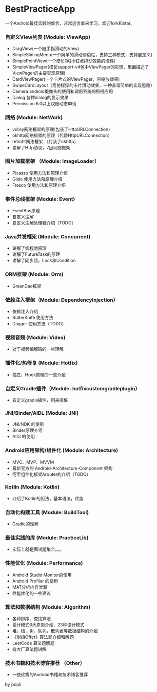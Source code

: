 # BestPracticeApp
一个Android最佳实践的集合，非常适合拿来学习，欢迎fork和star。

### 自定义View列表 (Module: ViewApp)
* DragView(一个随手指滑动的View)
* SimpleSlidingMenu(一个简单的滑动侧边栏，支持三种模式，支持自定义)
* SimplePointView(一个模仿QQ小红点拖动效果的控件)
* SimpleViewPager(模仿support-v4包中ViewPager的实现，里面描述了ViewPager的主要实现原理)
* CardViewPager(一个卡片式的ViewPager，带缩放效果)
* SwipeCardLayout（高仿探探的卡片滑动效果，一种非常简单的实现思路）
* Camera android摄像头的使用和调用系统的照相应用
* Dialog 各种dialog的显示效果
* Permission 6.0以上权限动态申请

### 网络 (Module: NetWork)
* volley网络框架的原理(包装了HttpURLConnection)
* okhttp网络框架的原理（代替HttpURLConnection）
* retrofit网络框架 （封装了okhttp）
* 讲解了Http协议，7层网络框架

### 图片加载框架 （Module: ImageLoader）
* Picasso 使用方法和原理介绍
* Glide 使用方法和原理介绍
* Fresco 使用方法和原理介绍

### 事件总线框架 (Module: Event)
* EventBus原理
* 自定义注解
* 自定义注解处理器介绍（TODO）

### Java并发框架 (Module: Concurrent)
* 讲解了线程池原理
* 讲解了FutureTask的原理
* 讲解了同步锁，Lock和Condition

### ORM框架  (Module: Orm)
* GreenDao框架

### 依赖注入框架（Module: DependencyInjection）
* 依赖注入介绍
* ButterKnife 使用方法
* Dagger 使用方法（TODO）

### 视频音频 (Module: Video)
* 对于视频编解码的一些理解

### 插件化/热修复 (Module: Hotfix)
* 插庄、Hook原理的一些介绍

### 自定义Gradle插件（Module: hotfixcustomgradleplugin）
* 自定义gradle插件，用来插桩

### JNI/Binder/AIDL (Module: JNI)
* JNI/NDK 的使用
* Binder原理介绍
* AIDL的使用

### Android应用架构/组件化 (Module: Architecture)
* MVC、MVP、MVVM
* 最新官方的 Android-Architecture-Component 架构
* 阿里组件化框架Arouter的介绍（TODO）

### Kotlin (Module: Kotlin)
* 介绍了Kotlin的用法，基本语法，优势

### 自动化构建工具 (Module: BuildTool)
* Gradle的理解

### 最佳实践的库 (Module: PracticeLib)
* 实际上就是面试题集合。。。

### 性能优化 (Module: Performance)
* Android Studio Monitor的使用
* Android Profiler 的使用
* MAT分析内存泄漏
* 性能优化的一些建议


### 算法和数据结构 (Module: Algorithm)
* 各种排序、查找算法
* 设计模式6大原则介绍、23种设计模式
* 堆，栈，树，队列，散列表等数据结构的介绍
* 《剑指Offer》算法题介绍和解题
* LeetCode 算法题解题
* 各大厂算法题讲解

### 技术书籍和技术博客推荐 （Other）
* 一些优秀的Android书籍和技术博客推荐

by popli 
